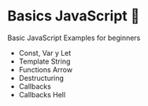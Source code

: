 # Basics JavaScript 🔰
Basic JavaScript Examples for beginners

- Const, Var y Let
- Template String
- Functions Arrow
- Destructuring 
- Callbacks
- Callbacks Hell
